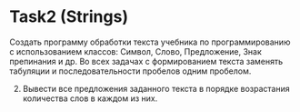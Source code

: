 Task2 (Strings)
=========================
Создать программу обработки текста учебника по программированию с использованием классов: Символ, Слово, Предложение, Знак препинания и др. Во всех задачах с формированием текста заменять табуляции и последовательности пробелов одним пробелом.

2.	Вывести все предложения заданного текста в порядке возрастания количества слов в каждом из них.